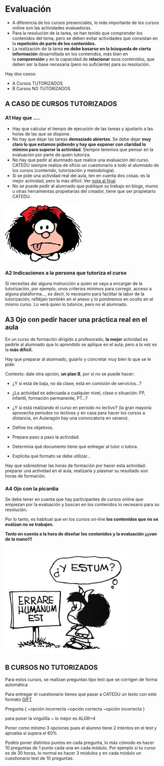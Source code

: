 
# Evaluación

- A diferencia de los cursos presenciales, lo más importante de los cursos online son las actividades evaluadoras.
- Para la resolución de la tarea, se han tenido que comprender los contenidos del tema, pero se deben evitar actividades que consistan en la **repetición de parte de los contenidos.**
- La realización de la tarea **no debe basarse en la búsqueda de cierta información** desarrollada en los contenidos, más bien en la **comprensión** y en la capacidad de **relacionar** esos contenidos, que deben ser la base necesaria (pero no suficiente) para su resolución. 

Hay dos casos:

* A Cursos TUTORIZADOS
* B Cursos NO TUTORIZADOS

## A CASO DE CURSOS TUTORIZADOS

### A1 Hay que ....

- Hay que calcular el tiempo de ejecución de las tareas y ajustarlo a las horas de las que se dispone. 
- No hay que dejar las tareas **demasiado abiertas**. Se debe dejar **muy claro lo que estamos pidiendo y hay que exponer con claridad lo mínimo para superar la actividad**. Siempre tenemos que pensar en la evaluación por parte de quien tutoriza.
- No hay que pedir al alumnado que realice una evaluación del curso. CATEDU siempre realiza de oficio un cuestionario a todo el alumnado de los cursos (contenido, tutorización y metodología).
- Si se pide una actividad real del aula, ten en cuenta dos cosas: es la mejor actividad, pero la más difícil.  Ver [nota al final](#practica-aula).
- No se puede pedir al alumnado que publique su trabajo en blogs, muros u otras herramientas propietarias del creador, tiene que ser propietario CATEDU.

![](img/mafalda31g.gif)

### A2 Indicaciones a la persona que tutoriza el curso

Si necesitas dar alguna instrucción a quien se vaya a encargar de la tutorización, por ejemplo, unos criterios mínimos para corregir, acceso a alguna plataforma..., es decir, lo necesario para facilitar la labor de la tutorización; refléjalo también en el anexo y lo pondremos en oculto en el mismo curso. Lo verá quien lo tutorice, pero  no el alumnado.

## A3 Ojo con pedir hacer una práctica real en el aula
En un curso de formación dirigido a profesorado, **la mejor** actividad es pedirle al alumnado que lo aprendido se aplique en el aula; pero a la vez es la **más difícil.**

Hay que preparar al alumnado, guiarlo y concretar muy bien lo que se le pide:

Contexto: dale otra opción, **un plan B**, por si no se puede hacer:

- ¿Y si está de baja, no da clase, está en comisión de servicios...?
- ¿La actividad es adecuada a cualquier nivel, clase o situación: FP, infantil, formación permanente, PT…?
- ¿Y si está realizando el curso en periodo no lectivo? (la gran mayoría aprovecha periodos no lectivos y en casa para hacer los cursos a distancia, en Aularagón hay una convocatoria en verano).

- Define los objetivos.
- Prepara paso a paso la actividad.

- Determina qué documento tiene que entregar al tutor o tutora.
- Explicita qué formato se debe utilizar…

Hay que sobrestimar las horas de formación por hacer esta actividad: preparar una actividad en el aula, realizarla y plasmar su resultado son horas de formación.

### A4 Ojo con la picardía

Se debe tener en cuenta que hay participantes de cursos online que empiezan por la evaluación y buscan en los contenidos lo necesario para su resolución.

Por lo tanto, es habitual que en los cursos on-line **los contenidos que no se evalúan no se trabajen.**

**Tenlo en cuenta a la hora de diseñar los contenidos y la evaluación ¡¡¡van de la mano!!!**

<strong><img src="img/Mafalda_Errare_humanum_est.jpg" width="400" height="352" /></strong>

## B CURSOS NO TUTORIZADOS

Para estos cursos, se realizan preguntas tipo test que se corrigen de forma automática

Para entregar el cuestionario tienes que pasar a CATEDU un texto con este formato [GIFT](https://docs.moodle.org/all/es/Formato_GIFT)

Pregunta
{
~opción incorrecta
=opción correcta
~opción incorrecta
}

para poner la virgulilla ~ lo mejor es ALGR+4

Poner como mínimo 3 opciones pues el alumno tiene 2 intentos en el test y aprueba si supera el 60%

Podéis poner distintos puntos en cada pregunta, lo más cómodo es hacer 10 preguntas de 1 punto cada una en cada módulo. Por ejemplo si tu curso es de 30 horas, lo normal es hacer 3 módulos y en cada módulo un cuestionario test de 10 preguntas.
